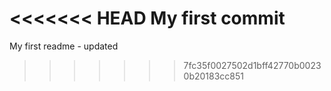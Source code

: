 <<<<<<< HEAD
My first commit
=======
My first readme - updated
>>>>>>> 7fc35f0027502d1bff42770b00230b20183cc851
